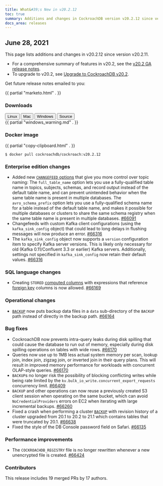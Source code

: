 ```yaml
---
title: What&#39;s New in v20.2.12
toc: true
summary: Additions and changes in CockroachDB version v20.2.12 since version v20.2.11
docs_area: releases 
---
```


## June 28, 2021

This page lists additions and changes in v20.2.12 since version v20.2.11.

- For a comprehensive summary of features in v20.2, see the [v20.2 GA release notes](v20.2.0.html).
- To upgrade to v20.2, see [Upgrade to CockroachDB v20.2](../v20.2/upgrade-cockroach-version.html).

Get future release notes emailed to you:

{{ partial "marketo.html" . }}

### Downloads

<div id="os-tabs" class="filters clearfix">
    <a href="https://binaries.cockroachdb.com/cockroach-v20.2.12.linux-amd64.tgz"><button id="linux" class="filter-button" data-scope="linux" data-eventcategory="linux-binary-release-notes">Linux</button></a>
    <a href="https://binaries.cockroachdb.com/cockroach-v20.2.12.darwin-10.9-amd64.tgz"><button id="mac" class="filter-button" data-scope="mac" data-eventcategory="mac-binary-release-notes">Mac</button></a>
    <a href="https://binaries.cockroachdb.com/cockroach-v20.2.12.windows-6.2-amd64.zip"><button id="windows" class="filter-button" data-scope="windows" data-eventcategory="windows-binary-release-notes">Windows</button></a>
    <a href="https://binaries.cockroachdb.com/cockroach-v20.2.12.src.tgz"><button id="source" class="filter-button" data-scope="source" data-eventcategory="source-release-notes">Source</button></a>
</div>

<section class="filter-content" data-scope="windows">
{{ partial "windows_warning.md" . }}
</section>

### Docker image

{{ partial "copy-clipboard.html" . }}
~~~shell
$ docker pull cockroachdb/cockroach:v20.2.12
~~~

### Enterprise edition changes

- Added new [`CHANGEFEED` options](../v20.2/create-changefeed.html#options) that give you more control over topic naming: The `full_table_name` option lets you use a fully-qualified table name in topics, subjects, schemas, and record output instead of the default table name, and can prevent unintended behavior when the same table name is present in multiple databases. The `avro_schema_prefix` option lets you use a fully-qualified schema name for a table instead of the default table name, and makes it possible for multiple databases or clusters to share the same schema registry when the same table name is present in multiple databases. [#66091][#66091]
- Changefeeds with custom Kafka client configurations (using the `kafka_sink_config` object) that could lead to long delays in flushing messages will now produce an error. [#66316][#66316]
- The `kafka_sink_config` object now supports a `version` configuration item to specify Kafka server versions. This is likely only necessary for old (Kafka 0.11/Confluent 3.3 or earlier) Kafka servers. Additionally, settings not specified in `kafka_sink_config` now retain their default values. [#66316][#66316]

### SQL language changes

- Creating `STORED` [computed columns](../v20.2/computed-columns.html) with expressions that reference [foreign key](../v20.2/foreign-key.html) columns is now allowed. [#66169][#66169]

### Operational changes

- [`BACKUP`](../v20.2/backup.html) now puts backup data files in a `data` sub-directory of the `BACKUP` path instead of directly in the backup path. [#66164][#66164]

### Bug fixes

- CockroachDB now prevents intra-query leaks during disk spilling that could cause the database to run out of memory, especially during disk spilling operations on tables with wide rows. [#66170][#66170]
- Queries now use up to 1MB less actual system memory per scan, lookup join, index join, zigzag join, or inverted join in their query plans. This will result in improved memory performance for workloads with concurrent OLAP-style queries. [#66170][#66170]
- `BACKUP`s no longer risk the possibility of blocking conflicting writes while being rate limited by the `kv.bulk_io_write.concurrent_export_requests` concurrency limit. [#66409][#66409]
- `BACKUP` and other operations can now reuse a previously created S3 client session when operating on the same bucket, which can avoid `NoCredentialProviders` errors on EC2 when iterating with large incremental backups. [#66260][#66260]
- Fixed a crash when performing a cluster [`BACKUP`](../v20.2/backup.html) with revision history of a cluster upgraded from 20.1 to 20.2 to 21.1 which contains tables that were truncated by 20.1. [#66638][#66638]
- Fixed the style of the DB Console password field on Safari. [#66135][#66135]

### Performance improvements

- The `COCKROACHDB_REGISTRY` file is no longer rewritten whenever a new unencrypted file is created. [#66424][#66424]

### Contributors

This release includes 19 merged PRs by 17 authors.

[#66091]: https://github.com/cockroachdb/cockroach/pull/66091
[#66135]: https://github.com/cockroachdb/cockroach/pull/66135
[#66164]: https://github.com/cockroachdb/cockroach/pull/66164
[#66169]: https://github.com/cockroachdb/cockroach/pull/66169
[#66170]: https://github.com/cockroachdb/cockroach/pull/66170
[#66260]: https://github.com/cockroachdb/cockroach/pull/66260
[#66316]: https://github.com/cockroachdb/cockroach/pull/66316
[#66409]: https://github.com/cockroachdb/cockroach/pull/66409
[#66424]: https://github.com/cockroachdb/cockroach/pull/66424
[#66638]: https://github.com/cockroachdb/cockroach/pull/66638
[#66641]: https://github.com/cockroachdb/cockroach/pull/66641
